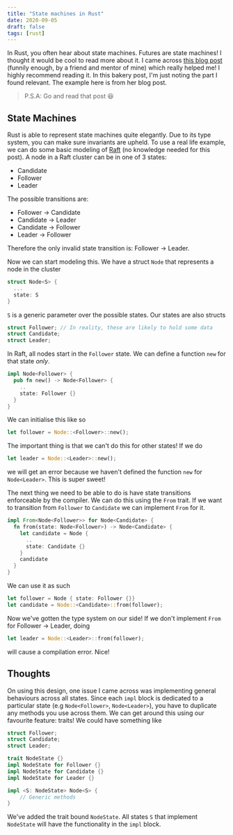 ```yaml
---
title: "State machines in Rust"
date: 2020-09-05
draft: false
tags: [rust]
---
```


In Rust, you often hear about state machines. Futures are state machines! I thought it would be cool
to read more about it. I came across [this blog post](https://hoverbear.org/blog/rust-state-machine-pattern/)
(funnily enough, by a friend and mentor of mine) which really helped me! I highly recommend reading it.
In this bakery post, I'm just noting the part I found relevant. The example here is from her blog post.

> P.S.A: Go and read that post 😆

## State Machines

Rust is able to represent state machines quite elegantly. Due to its type system, you can make sure
invariants are upheld. To use a real life example, we can do some basic modeling of [Raft](https://raft.github.io/)
(no knowledge needed for this post). A node in a Raft cluster can be in one of 3 states:

* Candidate
* Follower
* Leader

The possible transitions are:

* Follower -> Candidate
* Candidate -> Leader
* Candidate -> Follower
* Leader -> Follower

Therefore the only invalid state transition is: Follower -> Leader.

Now we can start modeling this. We have a struct `Node` that represents a node in the cluster

```rust
struct Node<S> {
  ...
  state: S
}
```

`S` is a generic parameter over the possible states. Our states are also structs

```rust
struct Follower; // In reality, these are likely to hold some data
struct Candidate;
struct Leader;
```

In Raft, all nodes start in the `Follower` state. We can define a function `new` for that state *only*.

```rust
impl Node<Follower> {
  pub fn new() -> Node<Follower> {
    ..
    state: Follower {}
  }
}
```

We can initialise this like so

```rust
let follower = Node::<Follower>::new();
```

The important thing is that we can't do this for other states! If we do

```rust
let leader = Node::<Leader>::new();
```

we will get an error because we haven't defined the function `new` for `Node<Leader>`. This is super
sweet!

The next thing we need to be able to do is have state transitions enforceable by the compiler.
We can do this using the `From` trait. If we want to transition from `Follower` to `Candidate` we can
implement `From` for it.

```rust
impl From<Node<Follower>> for Node<Candidate> {
  fn from(state: Node<Follower>) -> Node<Candidate> {
    let candidate = Node {
      ..
      state: Candidate {}
    }
    candidate
  }
}
```

We can use it as such

```rust
let follower = Node { state: Follower {}}
let candidate = Node::<Candidate>::from(follower);
```

Now we've gotten the type system on our side! If we don't implement `From` for Follower -> Leader, doing

```rust
let leader = Node::<Leader>::from(follower);
```

will cause a compilation error. Nice!

## Thoughts

On using this design, one issue I came across was implementing general behaviours across all states.
Since each `impl` block is dedicated to a particular state (e.g `Node<Follower>`, `Node<Leader>`),
you have to duplicate any methods you use across them. We can get around this using our favourite
feature: traits! We could have something like

```rust
struct Follower;
struct Candidate;
struct Leader;

trait NodeState {}
impl NodeState for Follower {}
impl NodeState for Candidate {}
impl NodeState for Leader {}

impl <S: NodeState> Node<S> {
    // Generic methods
}
```

We've added the trait bound `NodeState`. All states `S` that implement `NodeState` will have the
functionality in the `impl` block.

